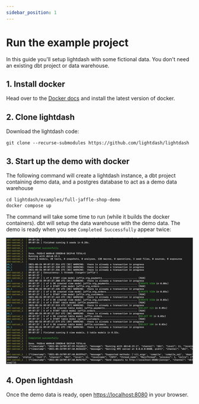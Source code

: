 ```yaml
---
sidebar_position: 1
---
```


# Run the example project

In this guide you'll setup lightdash with some fictional data. You don't need an existing dbt project or data warehouse.

## 1. Install docker

Head over to the [Docker docs](https://docs.docker.com/get-docker/) and install the latest version of docker.

## 2. Clone lightdash

Download the lightdash code:

```shell
git clone --recurse-submodules https://github.com/lightdash/lightdash
```

## 3. Start up the demo with docker

The following command will create a lightdash instance, a dbt project containing demo data, and a postgres database to act as a demo data warehouse

```shell
cd lightdash/examples/full-jaffle-shop-demo
docker compose up
```

The command will take some time to run (while it builds the docker containers). dbt will setup the data warehouse with the demo data. The demo is ready when you see `Completed Successfully` appear twice:

![screenshot-terminal-demo-ready](assets/screenshot-terminal-demo-ready.png)

## 4. Open lightdash

Once the demo data is ready, open [https://localhost:8080](https://localhost:8080) in your browser.
